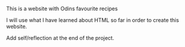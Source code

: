 This is a website with Odins favourite recipes

I will use what I have learned about HTML so far in order to create this website. 


Add self/reflection at the end of the project. 